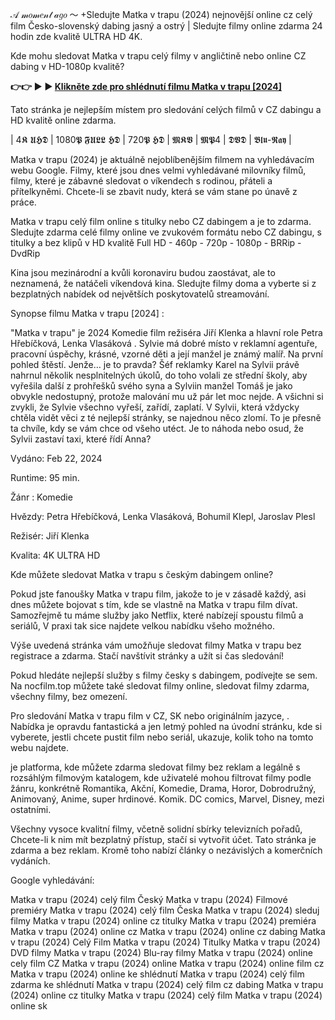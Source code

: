 𝒜 𝓂𝑜𝓂𝑒𝓃𝓉 𝒶𝑔𝑜 ～ +Sledujte Matka v trapu (2024) nejnovější online cz celý film Česko-slovenský dabing jasný a ostrý | Sledujte filmy online zdarma 24 hodin zde kvalitě ULTRA HD 4K.

Kde mohu sledovat Matka v trapu celý filmy v angličtině nebo online CZ dabing v HD-1080p kvalitě?

**👉👉 ► ► [Klikněte zde pro shlédnutí filmu Matka v trapu \[2024\]](https://nocfilm.top/cs/1223445/matka-v-trapu.html)**

Tato stránka je nejlepším místem pro sledování celých filmů v CZ dabingu a HD kvalitě online zdarma.

| 4𝕶 𝖀𝕳𝕯 | 1080𝕻 𝕱𝖀𝕷𝕷 𝕳𝕯 | 720𝕻 𝕳𝕯 | 𝕸𝕶𝖁 | 𝕸𝕻4 | 𝕯𝖁𝕯 | 𝕭𝖑𝖚-𝕽𝖆𝖞 |

Matka v trapu (2024) je aktuálně nejoblíbenějším filmem na vyhledávacím webu Google. Filmy, které jsou dnes velmi vyhledávané milovníky filmů, filmy, které je zábavné sledovat o víkendech s rodinou, přáteli a přítelkyněmi. Chcete-li se zbavit nudy, která se vám stane po únavě z práce.

Matka v trapu celý film online s titulky nebo CZ dabingem a je to zdarma. Sledujte zdarma celé filmy online ve zvukovém formátu nebo CZ dabingu, s titulky a bez klipů v HD kvalitě Full HD - 460p - 720p - 1080p - BRRip - DvdRip

Kina jsou mezinárodní a kvůli koronaviru budou zaostávat, ale to neznamená, že natáčeli víkendová kina. Sledujte filmy doma a vyberte si z bezplatných nabídek od největších poskytovatelů streamování.

Synopse filmu Matka v trapu [2024] :

"Matka v trapu"  je 2024 Komedie film režiséra Jiří Klenka a hlavní role Petra Hřebíčková, Lenka Vlasáková . Sylvie má dobré místo v reklamní agentuře, pracovní úspěchy, krásné, vzorné děti a její manžel je známý malíř. Na první pohled štěstí. Jenže… je to pravda? Šéf reklamky Karel na Sylvii právě nahrnul několik nesplnitelných úkolů, do toho volali ze střední školy, aby vyřešila další z prohřešků svého syna a Sylviin manžel Tomáš je jako obvykle nedostupný, protože malování mu už pár let moc nejde. A všichni si zvykli, že Sylvie všechno vyřeší, zařídí, zaplatí. V Sylvii, která vždycky chtěla vidět věci z té nejlepší stránky, se najednou něco zlomí. To je přesně ta chvíle, kdy se vám chce od všeho utéct. Je to náhoda nebo osud, že Sylvii zastaví taxi, které řídí Anna?

Vydáno: Feb 22, 2024

Runtime: 95 min.

Žánr : Komedie

Hvězdy: Petra Hřebíčková, Lenka Vlasáková, Bohumil Klepl, Jaroslav Plesl

Režisér: Jiří Klenka

Kvalita: 4K ULTRA HD

Kde můžete sledovat Matka v trapu s českým dabingem online?

Pokud jste fanoušky Matka v trapu film, jakože to je v zásadě každý, asi dnes můžete bojovat s tím, kde se vlastně na Matka v trapu film dívat. Samozřejmě tu máme služby jako Netflix, které nabízejí spoustu filmů a seriálů, V praxi tak sice najdete velkou nabídku všeho možného.

Výše uvedená stránka vám umožňuje sledovat filmy Matka v trapu bez registrace a zdarma. Stačí navštívit stránky a užít si čas sledování!

Pokud hledáte nejlepší služby s filmy česky s dabingem, podívejte se sem. Na nocfilm.top můžete také sledovat filmy online, sledovat filmy zdarma, všechny filmy, bez omezení.

Pro sledování Matka v trapu film v CZ, SK nebo originálním jazyce, . Nabídka je opravdu fantastická a jen letmý pohled na úvodní stránku, kde si vyberete, jestli chcete pustit film nebo seriál, ukazuje, kolik toho na tomto webu najdete.

je platforma, kde můžete zdarma sledovat filmy bez reklam a legálně s rozsáhlým filmovým katalogem, kde uživatelé mohou filtrovat filmy podle žánru, konkrétně Romantika, Akční, Komedie, Drama, Horor, Dobrodružný, Animovaný, Anime, super hrdinové. Komik. DC comics, Marvel, Disney, mezi ostatními.

Všechny vysoce kvalitní filmy, včetně solidní sbírky televizních pořadů, Chcete-li k nim mít bezplatný přístup, stačí si vytvořit účet. Tato stránka je zdarma a bez reklam. Kromě toho nabízí články o nezávislých a komerčních vydáních.

Google vyhledávání:

Matka v trapu (2024) celý film Český
Matka v trapu (2024) Filmové premiéry
Matka v trapu (2024) celý film Česka
Matka v trapu (2024) sleduj filmy
Matka v trapu (2024) online cz titulky
Matka v trapu (2024) premiéra
Matka v trapu (2024) online cz
Matka v trapu (2024) online cz dabing
Matka v trapu (2024) Celý Film
Matka v trapu (2024) Titulky
Matka v trapu (2024) DVD filmy
Matka v trapu (2024) Blu-ray filmy
Matka v trapu (2024) online cely film CZ
Matka v trapu (2024) online
Matka v trapu (2024) online film cz
Matka v trapu (2024) online ke shlédnutí
Matka v trapu (2024) celý film zdarma ke shlédnutí
Matka v trapu (2024) celý film cz dabing
Matka v trapu (2024) online cz titulky
Matka v trapu (2024) celý film
Matka v trapu (2024) online sk
